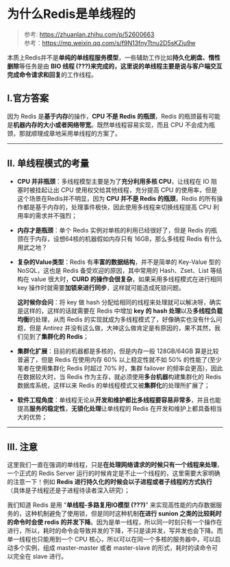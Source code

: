 # **为什么Redis是单线程的**

> 参考: https://zhuanlan.zhihu.com/p/52600663  
> 参考：https://mp.weixin.qq.com/s/f9N13fnyTtnu2D5sKZiu9w

本质上Redis并不是**单纯的单线程服务模型**，一些辅助工作比如**持久化刷盘、惰性删除**等任务是由 **BIO 线程 (???)**来完成的，这里说的单线程主要是说**与客户端交互完成命令请求和回复**的工作线程。

## **I.官方答案**

因为 Redis 是**基于内存**的操作，**CPU 不是 Redis 的瓶颈**，Redis 的瓶颈最有可能是**机器内存的大小或者网络带宽**。既然单线程容易实现，而且 CPU 不会成为瓶颈，那就顺理成章地采用单线程的方案了。

------------------

## **II. 单线程模式的考量**

- **CPU 并非瓶颈**：多线程模型主要是为了**充分利用多核 CPU**，让线程在 IO 阻塞时被挂起让出 CPU 使用权交给其他线程，充分提高 CPU 的使用率，但是这个场景在Redis并不明显，因为 **CPU 并不是 Redis 的瓶颈**，Redis 的所有操作都是基于内存的，处理事件极快，因此使用多线程来切换线程提高 CPU 利用率的需求并不强烈；

- **内存才是瓶颈**：单个 Redis 实例对单核的利用已经很好了，但是 Redis 的瓶颈在于内存，设想64核的机器假如内存只有 16GB，那么多线程 Redis 有什么用武之地？

- **复杂的Value类型**：Redis 有**丰富的数据结构**，并不是简单的 Key-Value 型的 NoSQL，这也是 Redis 备受欢迎的原因，其中常用的 Hash、Zset、List 等结构在 value 很大时，**CURD 的操作会很复杂**，如果采用多线程模式在进行相同 key 操作时就需要**加锁来进行同步**，这样就可能造成死锁问题。

    **这时候你会问**：将 key 做 hash 分配给相同的线程来处理就可以解决呀，确实是这样的，这样的话就需要在 Redis 中增加 **key 的 hash 处理**以及**多线程负载均衡**的处理，从而 Redis 的实现就成为多线程模式了，好像确实也没有什么问题，但是 Antirez 并没有这么做，大神这么做肯定是有原因的，果不其然，我们见到了**集群化的 Redis**；

- **集群化扩展**：目前的机器都是多核的，但是内存一般 128GB/64GB 算是比较普遍了，但是 Redis 在使用内存 60% 以上稳定性就不如 50% 的性能了(至少笔者在使用集群化 Redis 时超过 70% 时，集群 failover 的频率会更高)，因此在数据较大时，当 Redis 作为主存，就必须使用**多台机器**构建集群化的 Redis 数据库系统，这样以来 Redis 的单线程模式又被**集群化**的处理所扩展了；

- **软件工程角度**：单线程无论从**开发和维护都比多线程要容易非常多**，并且也能提高**服务的稳定性**，**无锁化处理**让单线程的 Redis 在开发和维护上都具备相当大的优势；

------------------

## **III. 注意**

这里我们一直在强调的单线程，只是**在处理网络请求的时候只有一个线程来处理**，一个正式的 Redis Server 运行的时候肯定是不止一个线程的，这里需要大家明确的注意一下！例如 **Redis 进行持久化的时候会以子进程或者子线程的方式执行**（具体是子线程还是子进程待读者深入研究）；

我们知道 Redis 是用 "**单线程-多路复用IO模型 (???)**" 来实现高性能的内存数据服务的，这种机制避免了使用锁，但是同时这种机制**在进行 sunion 之类的比较耗时的命令时会使 redis 的并发下降**。因为是单一线程，所以同一时刻只有一个操作在进行，所以，耗时的命令会导致并发的下降，不只是读并发，写并发也会下降。而单一线程也只能用到一个 CPU 核心，所以可以在同一个多核的服务器中，可以启动多个实例，组成 master-master 或者 master-slave 的形式，耗时的读命令可以完全在 slave 进行。